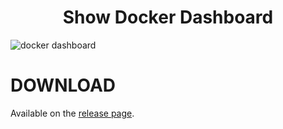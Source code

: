 <h1 align="center">Show Docker Dashboard</h1>

![docker dashboard](resources/docker_dashboard.gif)


# DOWNLOAD

Available on the [release page](https://github.com/ahmeed83/show-docker-dashboard-alfred/releases/tag/v1.0.0).